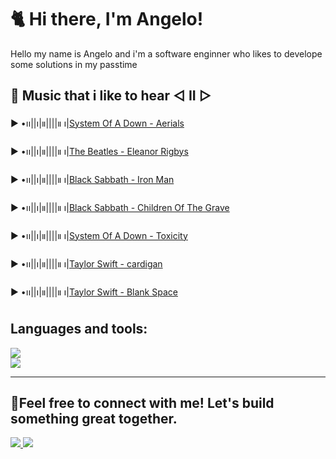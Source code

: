 # 🐈 Hi there, I'm Angelo!

Hello my name is Angelo and i'm a software enginner who likes to develope some solutions in my passtime

## 🎵 Music that i like to hear ◁ II ▷
 ▶︎ •၊၊||၊|။||||။ ၊|<a href="https://www.youtube.com/watch?v=L-iepu3EtyE" >System Of A Down - Aerials</a>
 
 ▶︎ •၊၊||၊|။||||။ ၊|<a href="https://www.youtube.com/watch?v=HuS5NuXRb5Y" >The Beatles - Eleanor Rigbys</a>
 
 ▶︎ •၊၊||၊|။||||။ ၊|<a href="https://www.youtube.com/watch?v=8aQRq9hhekA" >Black Sabbath - Iron Man</a>

 ▶︎ •၊၊||၊|။||||။ ၊|<a href="https://www.youtube.com/watch?v=X7UZeHvMYZA" >Black Sabbath - Children Of The Grave</a>

 ▶︎ •၊၊||၊|။||||။ ၊|<a href="https://www.youtube.com/watch?v=iywaBOMvYLI" >System Of A Down - Toxicity</a>

 ▶︎ •၊၊||၊|။||||။ ၊|<a href="https://www.youtube.com/watch?v=K-a8s8OLBSE" >Taylor Swift - cardigan</a>

 ▶︎ •၊၊||၊|။||||။ ၊|<a href="https://www.youtube.com/watch?v=e-ORhEE9VVg" >Taylor Swift - Blank Space</a>



## Languages and tools:
<div align="cente">
  <a href="https://skillicons.dev">
    <img src="https://skillicons.dev/icons?i=java,cs,typescript,pyt,spring,postgresql,figma,git &theme=dark" />
  </a>
</div>
<div align="cente">

 <a href="https://skillicons.dev">  
   <img src="https://skillicons.dev/icons?i=nextjs,tailwind,aws,docker,net,rabbitmq &theme=dark" />
  </a>
</div>

---

## 💬Feel free to connect with me! Let's build something great together.
<div align="left">
  <a href="mailto:gabrielange@gmail.com">
    <img src="https://skillicons.dev/icons?i=gmail" />
  </a>
  <a href="https://www.linkedin.com/in/angelo-santos-568b6025a/">
    <img src="https://skillicons.dev/icons?i=linkedin" />
  </a>
</div>
